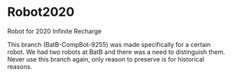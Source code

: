 # Robot2020
Robot for 2020 Infinite Recharge

This branch (BatB-CompBot-9255) was made specifically for a certain robot. We had two robots at BatB and there was a need to distinguish them. Never use this branch again, only reason to preserve is for historical reasons.